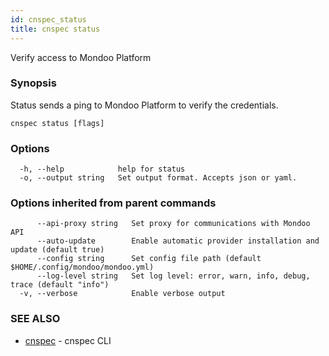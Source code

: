 ```yaml
---
id: cnspec_status
title: cnspec status
---
```


Verify access to Mondoo Platform

### Synopsis

Status sends a ping to Mondoo Platform to verify the credentials.

```
cnspec status [flags]
```

### Options

```
  -h, --help            help for status
  -o, --output string   Set output format. Accepts json or yaml.
```

### Options inherited from parent commands

```
      --api-proxy string   Set proxy for communications with Mondoo API
      --auto-update        Enable automatic provider installation and update (default true)
      --config string      Set config file path (default $HOME/.config/mondoo/mondoo.yml)
      --log-level string   Set log level: error, warn, info, debug, trace (default "info")
  -v, --verbose            Enable verbose output
```

### SEE ALSO

- [cnspec](cnspec.md) - cnspec CLI
